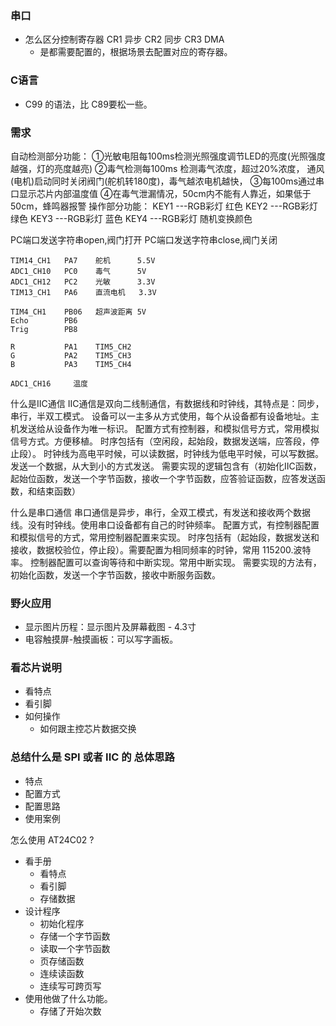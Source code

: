 ### 串口
- 怎么区分控制寄存器 CR1 异步 CR2 同步 CR3 DMA 
  - 是都需要配置的，根据场景去配置对应的寄存器。


### C语言
- C99 的语法，比 C89要松一些。


### 需求
自动检测部分功能：
①光敏电阻每100ms检测光照强度调节LED的亮度(光照强度越强，灯的亮度越亮)
②毒气检测每100ms 检测毒气浓度，超过20%浓度，
通风(电机)启动同时关闭阀门(舵机转180度)，毒气越浓电机越快，
③每100ms通过串口显示芯片内部温度值
④在毒气泄漏情况，50cm内不能有人靠近，如果低于50cm，蜂鸣器报警
操作部分功能：
KEY1 ---RGB彩灯  红色
KEY2 ---RGB彩灯  绿色
KEY3 ---RGB彩灯  蓝色
KEY4 ---RGB彩灯  随机变换颜色

PC端口发送字符串open,阀门打开
PC端口发送字符串close,阀门关闭


	TIM14_CH1   PA7    舵机      5.5V
	ADC1_CH10   PC0    毒气      5V
	ADC1_CH12   PC2    光敏      3.3V
	TIM13_CH1   PA6    直流电机   3.3V
	
	TIM4_CH1    PB06   超声波距离 5V
	Echo        PB6
	Trig        PB8

	R           PA1    TIM5_CH2
	G           PA2    TIM5_CH3
	B           PA3    TIM5_CH4
	
	ADC1_CH16     温度


什么是IIC通信
IIC通信是双向二线制通信，有数据线和时钟线，其特点是：同步，串行，半双工模式。
设备可以一主多从方式使用，每个从设备都有设备地址。主机发送给从设备作为唯一标识。
配置方式有控制器，和模拟信号方式，常用模拟信号方式。方便移植。
时序包括有（空闲段，起始段，数据发送端，应答段，停止段）。
时钟线为高电平时候，可以读数据，时钟线为低电平时候，可以写数据。发送一个数据，从大到小的方式发送。
需要实现的逻辑包含有（初始化IIC函数，起始位函数，发送一个字节函数，接收一个字节函数，应答验证函数，应答发送函数，和结束函数）


什么是串口通信
串口通信是异步，串行，全双工模式，有发送和接收两个数据线。没有时钟线。使用串口设备都有自己的时钟频率。
配置方式，有控制器配置和模拟信号的方式，常用控制器配置来实现。
时序包括有（起始段，数据发送和接收，数据校验位，停止段）。需要配置为相同频率的时钟，常用 115200.波特率。
控制器配置可以查询等待和中断实现。常用中断实现。
需要实现的方法有，初始化函数，发送一个字节函数，接收中断服务函数。


### 野火应用
- 显示图片历程：显示图片及屏幕截图 - 4.3寸
- 电容触摸屏-触摸画板：可以写字画板。

### 看芯片说明
- 看特点
- 看引脚
- 如何操作
  - 如何跟主控芯片数据交换

### 总结什么是 SPI 或者 IIC 的 总体思路
- 特点
- 配置方式
- 配置思路
- 使用案例 


怎么使用 AT24C02 ?
- 看手册
  - 看特点
  - 看引脚
  - 存储数据
- 设计程序
  - 初始化程序
  - 存储一个字节函数
  - 读取一个字节函数
  - 页存储函数
  - 连续读函数
  - 连续写可跨页写
- 使用他做了什么功能。
  - 存储了开始次数
